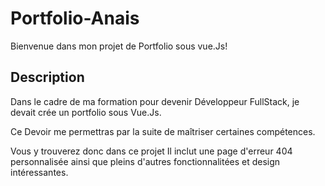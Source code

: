 # Portfolio-Anais

Bienvenue dans mon projet de Portfolio sous vue.Js!

## Description

Dans le cadre de ma formation pour devenir Développeur FullStack, je devait crée un portfolio sous Vue.Js.

Ce Devoir me permettras par la suite de maîtriser certaines compétences.

Vous y trouverez donc dans ce projet
Il inclut une page d'erreur 404 personnalisée ainsi que pleins d'autres fonctionnalitées et design intéressantes.




 
